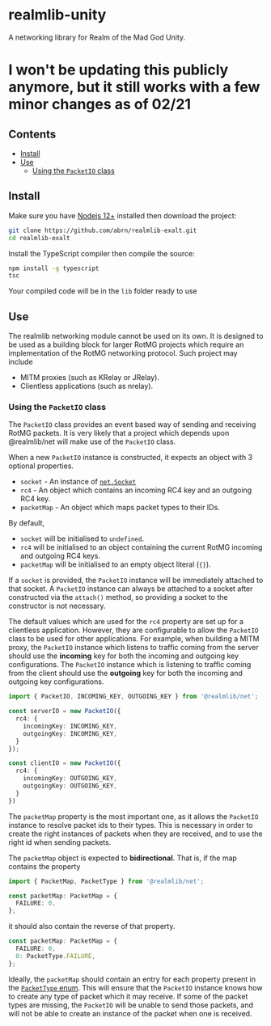 # realmlib-unity

A networking library for Realm of the Mad God Unity.

# I won't be updating this publicly anymore, but it still works with a few minor changes as of 02/21

## Contents

+ [Install](#install)
+ [Use](#use)
  + [Using the `PacketIO` class](#using-the-packetio-class)

## Install

Make sure you have [Nodejs 12+](https://nodejs.org/en/download/) installed then download the project:

```bash
git clone https://github.com/abrn/realmlib-exalt.git
cd realmlib-exalt
```

Install the TypeScript compiler then compile the source:

```bash
npm install -g typescript
tsc
```

Your compiled code will be in the `lib` folder ready to use

## Use

The realmlib networking module cannot be used on its own. It is designed to be used as a building block for larger RotMG projects which require an implementation of the RotMG networking protocol. Such project may include

+ MITM proxies (such as KRelay or JRelay).
+ Clientless applications (such as nrelay).

### Using the `PacketIO` class

The `PacketIO` class provides an event based way of sending and receiving RotMG packets. It is very likely that a project which depends upon @realmlib/net will make use of the `PacketIO` class.

When a new `PacketIO` instance is constructed, it expects an object with 3 optional properties.

+ `socket` - An instance of [`net.Socket`](https://nodejs.org/api/net.html#net_class_net_socket)
+ `rc4` - An object which contains an incoming RC4 key and an outgoing RC4 key.
+ `packetMap` - An object which maps packet types to their IDs.

By default,

+ `socket` will be initialised to `undefined`.
+ `rc4` will be initialised to an object containing the current RotMG incoming and outgoing RC4 keys.
+ `packetMap` will be initialised to an empty object literal (`{}`).

If a `socket` is provided, the `PacketIO` instance will be immediately attached to that socket. A `PacketIO` instance can always be attached to a socket after constructed via the `attach()` method, so providing a socket to the constructor is not necessary.

The default values which are used for the `rc4` property are set up for a clientless application. However, they are configurable to allow the `PacketIO` class to be used for other applications. For example, when building a MITM proxy, the `PacketIO` instance which listens to traffic coming from the server should use the **incoming** key for both the incoming and outgoing key configurations. The `PacketIO` instance which is listening to traffic coming from the client should use the **outgoing** key for both the incoming and outgoing key configurations.

```typescript
import { PacketIO, INCOMING_KEY, OUTGOING_KEY } from '@realmlib/net';

const serverIO = new PacketIO({
  rc4: {
    incomingKey: INCOMING_KEY,
    outgoingKey: INCOMING_KEY,
  }
});

const clientIO = new PacketIO({
  rc4: {
    incomingKey: OUTGOING_KEY,
    outgoingKey: OUTGOING_KEY,
  }
})
```

The `packetMap` property is the most important one, as it allows the `PacketIO` instance to resolve packet ids to their types. This is necessary in order to create the right instances of packets when they are received, and to use the right id when sending packets.

The `packetMap` object is expected to **bidirectional**. That is, if the map contains the property

```typescript
import { PacketMap, PacketType } from '@realmlib/net';

const packetMap: PacketMap = {
  FAILURE: 0,
};
```

it should also contain the reverse of that property.

```typescript
const packetMap: PacketMap = {
  FAILURE: 0,
  0: PacketType.FAILURE,
};
```

Ideally, the `packetMap` should contain an entry for each property present in the [`PacketType` enum](src/packet-type.ts). This will ensure that the `PacketIO` instance knows how to create any type of packet which it may receive. If some of the packet types are missing, the `PacketIO` will be unable to send those packets, and will not be able to create an instance of the packet when one is received.
